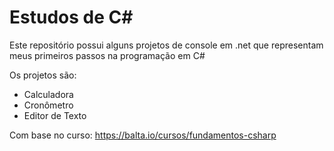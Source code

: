 # Estudos de C#
Este repositório possui alguns projetos de console em .net que representam meus primeiros passos na programação em C#

Os projetos são: 
- Calculadora
- Cronômetro 
- Editor de Texto

Com base no curso: https://balta.io/cursos/fundamentos-csharp
